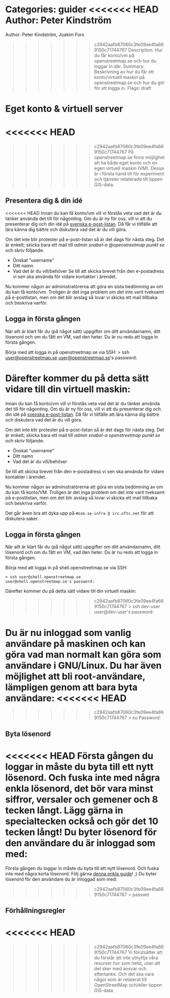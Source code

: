 Categories: guider
<<<<<<< HEAD
Author: Peter Kindström
=======
Author: Peter Kindström, Joakim Fors
>>>>>>> c2942aafb87060c3fe09ee4fa669150c71744767
Description: Hur du får konto/vm på openstreetmap.se och hur du loggar in där.
Summary: Beskrivning av hur du får ett konto/virtuell maskin på openstreetmap.se och hur du gör för att logga in.
Flags: draft


# Eget konto & virtuell server
<<<<<<< HEAD
=======

>>>>>>> c2942aafb87060c3fe09ee4fa669150c71744767
På openstreetmap.se finns möjlighet att ha både eget konto och en egen virtuell maskin (VM). Dessa är i första hand till för experiment och tjänster relaterade till öppen GIS-data.


## Presentera dig & din idé
<<<<<<< HEAD
Innan du kan få konto/vm vill vi förstås veta vad det är du tänker använda det till för någonting. Om du är ny för oss, vill vi att du presenterar dig och din idé på [svenska e-post-listan](https://lists.openstreetmap.org/listinfo/talk-se). Då får vi tillfälle att lära känna dig bättre och diskutera vad det är du vill göra.

Om det inte blir protester på e-post-listan så är det dags för nästa steg. Det är enkelt; skicka bara ett mail till *admin snabel-a @openstreetmap punkt se* och skriv följande:
 - Önskat "username"
 - Ditt namn
 - Vad det är du vill/behöver
Se till att skicka brevet från den e-postadress vi sen ska använda för vidare kontakter i ärendet.

Nu kommer någon av administratörerna att göra en sista bedömning av om du kan få konto/vm. Troligen är det inga problem om det inte varit tveksamt på e-postlistan, men om det blir avslag så lovar vi skicka ett mail tillbaka och beskriva varför. 


## Logga in första gången
När allt är klart får du (på något sätt) uppgifter om ditt användarnamn, ditt lösenord och om du fått en VM, vad den heter. Du är nu redo att logga in första gången. 

Börja med att logga in på openstreetmap.se via SSH:
    > ssh user@openstreetmap.se
    user@openstreetmap.se's password:

Därefter kommer du på detta sätt vidare till din virtuell maskin:
=======

Innan du kan få konto/vm vill vi förstås veta vad det är du tänker använda det till för någonting. Om du är ny för oss, vill vi att du presenterar dig och din idé på [svenska e-post-listan](https://lists.openstreetmap.org/listinfo/talk-se). Då får vi tillfälle att lära känna dig bättre och diskutera vad det är du vill göra.

Om det inte blir protester på e-post-listan så är det dags för nästa steg. Det är enkelt; skicka bara ett mail till *admin snabel-a openstreetmap punkt se* och skriv följande:

 - Önskat "username"
 - Ditt namn
 - Vad det är du vill/behöver

Se till att skicka brevet från den e-postadress vi sen ska använda för vidare kontakter i ärendet.

Nu kommer någon av administratörerna att göra en sista bedömning av om du kan få konto/VM. Troligen är det inga problem om det inte varit tveksamt på e-postlistan, men om det blir avslag så lovar vi skicka ett mail tillbaka och beskriva varför.

Det går även bra att dyka upp på `#osm.se-infra @ irc.oftc.net` för att diskutera saker.


## Logga in första gången

När allt är klart får du (på något sätt) uppgifter om ditt användarnamn, ditt lösenord och om du fått en VM, vad den heter. Du är nu redo att logga in första gången.

Börja med att logga in på shell.openstreetmap.se via SSH:

    > ssh user@shell.openstreetmap.se
    user@shell.openstreetmap.se's password:

Därefter kommer du på detta sätt vidare till din virtuell maskin:

>>>>>>> c2942aafb87060c3fe09ee4fa669150c71744767
    > ssh dev-user
    user@dev-user's password:

Du är nu inloggad som vanlig användare på maskinen och kan göra vad man normalt kan göra som användare i GNU/Linux. Du har även möjlighet att bli root-användare, lämpligen genom att bara byta användare:
<<<<<<< HEAD
=======

>>>>>>> c2942aafb87060c3fe09ee4fa669150c71744767
    > su
    Password:


## Byta lösenord
<<<<<<< HEAD
Första gången du loggar in måste du byta till ett nytt lösenord. Och fuska inte med några enkla lösenord, det bör vara minst siffror, versaler och gemener och 8 tecken långt. Lägg gärna in specialtecken också och gör det 10 tecken långt! Du byter lösenord för den användare du är inloggad som med:
=======

Första gången du loggar in måste du byta till ett nytt lösenord. Och fuska inte med några korta lösenord. Följ gärna [denna enkla guide](http://xkcd.com/936/)! ;) Du byter lösenord för den användare du är inloggad som med:

>>>>>>> c2942aafb87060c3fe09ee4fa669150c71744767
    > passwd


## Förhållningsregler
<<<<<<< HEAD
=======

>>>>>>> c2942aafb87060c3fe09ee4fa669150c71744767
Vi förutsätter att du förstår att inte utnyttja våra resurser hur som helst, utan att det sker med ansvar och eftertanke. Och det ska vara något som är relaterat till OpenStreetMap och/eller öppen GIS-data.
